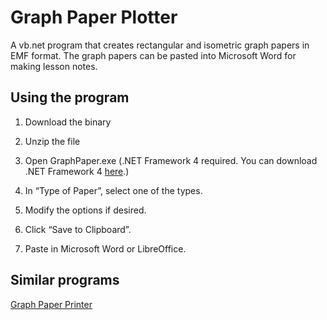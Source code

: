 # Graph Paper Plotter

A vb.net program that creates rectangular and isometric graph papers in EMF format. The graph papers can be pasted into Microsoft Word for making lesson notes.

## Using the program

1. Download the binary

1. Unzip the file

1. Open GraphPaper.exe (.NET Framework 4 required. You can download .NET Framework 4 [here](https://www.microsoft.com/download/details.aspx?id=17718).)

1. In “Type of Paper”, select one of the types.

1. Modify the options if desired.
 
1. Click “Save to Clipboard”.

1. Paste in Microsoft Word or LibreOffice.

## Similar programs

[Graph Paper Printer](http://www.snapfiles.com/get/graphpp.html)
